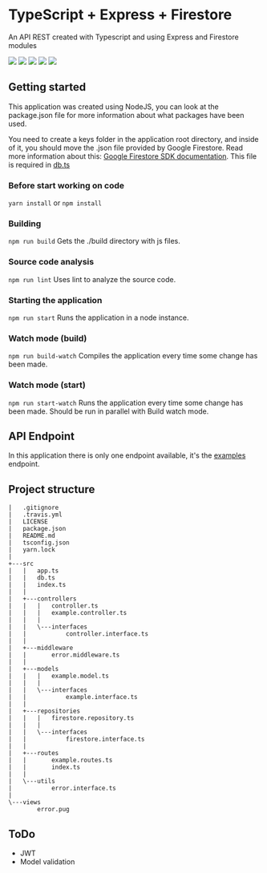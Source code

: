 # TypeScript + Express + Firestore
An API REST created with Typescript and using Express and Firestore modules

[![](https://travis-ci.org/marcoshuck/typescript-express-firestore.svg?branch=master)](https://travis-ci.org/marcoshuck/typescript-express-firestore) ![](https://img.shields.io/github/forks/marcoshuck/typescript-express-firestore.svg) ![](https://img.shields.io/github/stars/marcoshuck/typescript-express-firestore.svg) ![](https://img.shields.io/github/license/marcoshuck/typescript-express-firestore.svg) ![](https://img.shields.io/github/issues/marcoshuck/typescript-express-firestore.svg)

## Getting started
This application was created using NodeJS, you can look at the package.json file for more information about what packages have been used.

You need to create a keys folder in the application root directory, and inside of it, you should move the .json file provided by Google Firestore. Read more information about this: [Google Firestore SDK documentation](https://firebase.google.com/docs/admin/setup?authuser=0). This file is required in [db.ts](https://github.com/marcoshuck/typescript-express-firestore/blob/master/src/db.ts#L3)


### Before start working on code
`yarn install` or `npm install`

### Building
`npm run build`
Gets the ./build directory with js files.

### Source code analysis
`npm run lint`
Uses lint to analyze the source code.

### Starting the application
`npm run start`
Runs the application in a node instance.

### Watch mode (build)
`npm run build-watch`
Compiles the application every time some change has been made.

### Watch mode (start)
`npm run start-watch`
Runs the application every time some change has been made. Should be run in parallel with Build watch mode.

## API Endpoint
In this application there is only one endpoint available, it's the [examples](https://github.com/marcoshuck/typescript-express-firestore/blob/master/src/routes/index.ts#L7) endpoint.

## Project structure
```
|   .gitignore
|   .travis.yml
|   LICENSE
|   package.json
|   README.md
|   tsconfig.json
|   yarn.lock
|       
+---src
|   |   app.ts
|   |   db.ts
|   |   index.ts
|   |   
|   +---controllers
|   |   |   controller.ts
|   |   |   example.controller.ts
|   |   |   
|   |   \---interfaces
|   |           controller.interface.ts
|   |           
|   +---middleware
|   |       error.middleware.ts
|   |       
|   +---models
|   |   |   example.model.ts
|   |   |   
|   |   \---interfaces
|   |           example.interface.ts
|   |           
|   +---repositories
|   |   |   firestore.repository.ts
|   |   |   
|   |   \---interfaces
|   |           firestore.interface.ts
|   |           
|   +---routes
|   |       example.routes.ts
|   |       index.ts
|   |       
|   \---utils
|           error.interface.ts
|           
\---views
        error.pug

```

## ToDo
- JWT
- Model validation